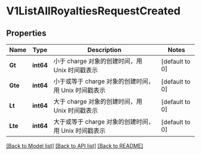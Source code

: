 # V1ListAllRoyaltiesRequestCreated

## Properties
Name | Type | Description | Notes
------------ | ------------- | ------------- | -------------
**Gt** | **int64** | 小于 charge 对象的创建时间，用 Unix 时间戳表示 | [default to 0]
**Gte** | **int64** | 小于或等于 charge 对象的创建时间，用 Unix 时间戳表示 | [default to 0]
**Lt** | **int64** | 大于 charge 对象的创建时间，用 Unix 时间戳表示 | [default to 0]
**Lte** | **int64** | 大于或等于 charge 对象的创建时间，用 Unix 时间戳表示 | [default to 0]

[[Back to Model list]](../README.md#documentation-for-models) [[Back to API list]](../README.md#documentation-for-api-endpoints) [[Back to README]](../README.md)


